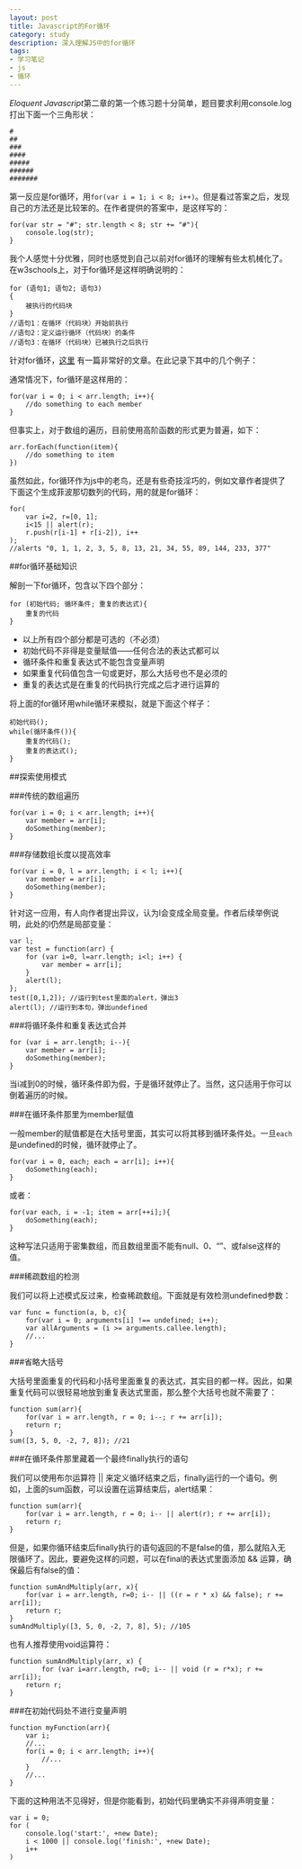 ```yaml
---
layout: post
title: Javascript的For循环
category: study
description: 深入理解JS中的for循环
tags:
- 学习笔记
- js
- 循环
---
```


*Eloquent Javascript*第二章的第一个练习题十分简单，题目要求利用console.log打出下面一个三角形状：

```
#
##
###
####
#####
######
#######
```

第一反应是for循环，用`for(var i = 1; i < 8; i++)`。但是看过答案之后，发现自己的方法还是比较笨的。在作者提供的答案中，是这样写的：

```
for(var str = "#"; str.length < 8; str += "#"){
    console.log(str);
}
```

我个人感觉十分优雅，同时也感觉到自己以前对for循环的理解有些太机械化了。在w3schools上，对于for循环是这样明确说明的：

```
for (语句1; 语句2; 语句3)
{
    被执行的代码块
}
//语句1：在循环（代码块）开始前执行
//语句2：定义运行循环（代码块）的条件
//语句3：在循环（代码块）已被执行之后执行
```

针对for循环，[这里](https://javascriptweblog.wordpress.com/2010/10/11/rethinking-javascript-for-loops/) 有一篇非常好的文章。在此记录下其中的几个例子：

通常情况下，for循环是这样用的：

```
for(var i = 0; i < arr.length; i++){
    //do something to each member
}
```

但事实上，对于数组的遍历，目前使用高阶函数的形式更为普遍，如下：

```
arr.forEach(function(item){
    //do something to item
})
```

虽然如此，for循环作为js中的老鸟，还是有些奇技淫巧的，例如文章作者提供了下面这个生成菲波那切数列的代码，用的就是for循环：

```
for(
    var i=2, r=[0, 1];
    i<15 || alert(r);
    r.push(r[i-1] + r[i-2]), i++
);
//alerts "0, 1, 1, 2, 3, 5, 8, 13, 21, 34, 55, 89, 144, 233, 377"
```

##for循环基础知识

解剖一下for循环，包含以下四个部分：

```
for (初始代码; 循环条件; 重复的表达式){
    重复的代码
}
```

- 以上所有四个部分都是可选的（不必须）
- 初始代码不非得是变量赋值——任何合法的表达式都可以
- 循环条件和重复表达式不能包含变量声明
- 如果重复代码值包含一句或更好，那么大括号也不是必须的
- 重复的表达式是在重复的代码执行完成之后才进行运算的

将上面的for循环用while循环来模拟，就是下面这个样子：

```
初始代码();
while(循环条件()){
    重复的代码();
    重复的表达式();
}
```

##探索使用模式

###传统的数组遍历

```
for(var i = 0; i < arr.length; i++){
    var member = arr[i];
    doSomething(member);
}
```

###存储数组长度以提高效率

```
for(var i = 0, l = arr.length; i < l; i++){
    var member = arr[i];
    doSomething(member);
}
```

针对这一应用，有人向作者提出异议，认为l会变成全局变量。作者后续举例说明，此处的l仍然是局部变量：

```
var l;
var test = function(arr) {
    for (var i=0, l=arr.length; i<l; i++) {
        var member = arr[i];
    }
    alert(l);
};
test([0,1,2]); //运行到test里面的alert，弹出3
alert(l); //运行到本句，弹出undefined
```

###将循环条件和重复表达式合并

```
for (var i = arr.length; i--){
    var member = arr[i];
    doSomething(member);
}
```

当i减到0的时候，循环条件即为假，于是循环就停止了。当然，这只适用于你可以倒着遍历的时候。

###在循环条件那里为member赋值

一般member的赋值都是在大括号里面，其实可以将其移到循环条件处。一旦`each`是undefined的时候，循环就停止了。

```
for(var i = 0, each; each = arr[i]; i++){
    doSomething(each);
}
```

或者：

```
for(var each, i = -1; item = arr[++i];){
    doSomething(each);
}
```

这种写法只适用于密集数组，而且数组里面不能有null、0、“”、或false这样的值。

###稀疏数组的检测

我们可以将上述模式反过来，检查稀疏数组。下面就是有效检测undefined参数：

```
var func = function(a, b, c){
    for(var i = 0; arguments[i] !== undefined; i++);
    var allArguments = (i >= arguments.callee.length);
    //...
}
```

###省略大括号

大括号里面重复的代码和小括号里面重复的表达式，其实目的都一样。因此，如果重复代码可以很轻易地放到重复表达式里面，那么整个大括号也就不需要了：

```
function sum(arr){
    for(var i = arr.length, r = 0; i--; r += arr[i]);
    return r;
}
sum([3, 5, 0, -2, 7, 8]); //21
```

###在循环条件那里藏着一个最终finally执行的语句

我们可以使用布尔运算符 || 来定义循环结束之后，finally运行的一个语句。例如，上面的sum函数，可以设置在运算结束后，alert结果：

```
function sum(arr){
    for(var i = arr.length, r = 0; i-- || alert(r); r += arr[i]);
    return r;
}
```

但是，如果你循环结束后finally执行的语句返回的不是false的值，那么就陷入无限循环了。因此，要避免这样的问题，可以在final的表达式里面添加 && 运算，确保最后有false的值：

```
function sumAndMultiply(arr, x){
    for(var i = arr.length, r=0; i-- || ((r = r * x) && false); r += arr[i]);
    return r;
}
sumAndMultiply([3, 5, 0, -2, 7, 8], 5); //105
```

也有人推荐使用void运算符：

```
function sumAndMultiply(arr, x) {
        for (var i=arr.length, r=0; i-- || void (r = r*x); r += arr[i]);
    return r;
}
```

###在初始代码处不进行变量声明

```
function myFunction(arr){
    var i;
    //...
    for(i = 0; i < arr.length; i++){
        //...
    }
    //...
}
```

下面的这种用法不见得好，但是你能看到，初始代码里确实不非得声明变量：

```
var i = 0;
for (
    console.log('start:', +new Date);
    i < 1000 || console.log('finish:', +new Date);
    i++
)
```

